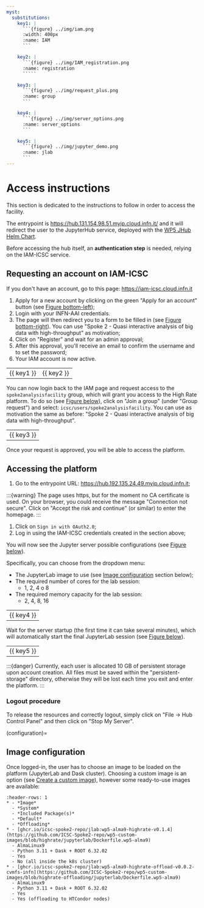 ```yaml
---
myst:
  substitutions:
    key1: |
      ```{figure} ../img/iam.png
      :width: 400px
      :name: IAM
      ```

    key2: |
      ```{figure} ../img/IAM_registration.png
      :name: registration
      `````  

    key3: |
      ```{figure} ../img/request_plus.png
      :name: group
      ``` 

    key4: |
      ```{figure} ../img/server_options.png
      :name: server_options
      ``` 

    key5: |
      ```{figure} ../img/jupyter_demo.png
      :name: jlab
      ```
---
```


# Access instructions
This section is dedicated to the instructions to follow in order to access the facility.

The entrypoint is https://hub.131.154.98.51.myip.cloud.infn.it/ and it will redirect the user to the JupyterHub service, deployed with the [WP5 JHub Helm Chart](https://github.com/ttedeschi/HighRateAnalysis-WP5/tree/main/stable/jhub-aas).

Before accessing the hub itself, an **authentication step** is needed, relying on the IAM-ICSC service. 


## Requesting an account on IAM-ICSC
If you don't have an account, go to this page: https://iam-icsc.cloud.infn.it

1. Apply for a new account by clicking on the green "Apply for an account" button (see [Figure bottom-left](IAM));
1. Login with your INFN-AAI credentials.
1. The page will then redirect you to a form to be filled in (see [Figure bottom-right](registration)). You can use "Spoke 2 - Quasi interactive analysis of big data with high-throughput"  as motivation;
1. Click on "Register" and wait for an admin approval;
1. After this approval, you'll receive an email to confirm the username and to set the password;
1. Your IAM account is now active. 

|            |            |
| ---------- | ---------- |
| {{ key1 }} | {{ key2 }} |

You can now login back to the IAM page and request access to the `spoke2analysisfacility` group, which will grant you access to the High Rate platform.
To do so (see [Figure below](group)), click on "Join a group" (under "Group request") and select: `icsc/users/spoke2analysisfacility`. 
You can use as motivation the same as before: "Spoke 2 - Quasi interactive analysis of big data with high-throughput".

|            | 
| ---------- | 
| {{ key3 }} | 

Once your request is approved, you will be able to access the platform.

## Accessing the platform

1. Go to the entrypoint URL: https://hub.192.135.24.49.myip.cloud.infn.it;

:::{warning}
The page uses https, but for the moment no CA certificate is used. On your browser, you could receive the message "Connection not secure". Click on "Accept the risk and continue" (or similar) to enter the homepage.
:::

1. Click on `Sign in with OAuth2.0`;
1. Log in using the IAM-ICSC credentials created in the section above;

You will now see the Jupyter server possible configurations (see [Figure below](server_options)).

Specifically, you can choose from the dropdown menu:
- The JupyterLab image to use (see [Image configuration](configuration) section below);
- The required number of cores for the lab session:
   - 1, 2, 4 o 8
- The required memory capacity for the lab session:
   - 2, 4, 8, 16

|            | 
| ---------- | 
| {{ key4 }} | 


Wait for the server startup (the first time it can take several minutes), which will automatically start the final JupyterLab session (see [Figure below](jlab)).

|            | 
| ---------- | 
| {{ key5 }} | 


:::{danger}
Currently, each user is allocated 10 GB of persistent storage upon account creation. All files must be saved within the "persistent-storage" directory, otherwise they will be lost each time you exit and enter the platform.
:::

### Logout procedure

To release the resources and correctly logout, simply click on "File -> Hub Control Panel" and then click on "Stop My Server".

(configuration)=
## Image configuration 
Once logged-in, the user has to choose an image to be loaded on the platform (JupyterLab and Dask cluster). Choosing a custom image is an option (see [Create a custom image](./custom-image.md)), however some ready-to-use images are available:
```{list-table}
:header-rows: 1
* - *Image*
  - *System*
  - *Included Package(s)*
  - *Default*
  - *Offloading*
* - [ghcr.io/icsc-spoke2-repo/jlab:wp5-alma9-highrate-v0.1.4](https://github.com/ICSC-Spoke2-repo/wp5-custom-images/blob/highrate/jupyterlab/Dockerfile.wp5-alma9)
  - AlmaLinux9
  - Python 3.11 + Dask + ROOT 6.32.02
  - Yes
  - No (all inside the k8s cluster)
* - [ghcr.io/icsc-spoke2-repo/jlab:wp5-alma9-highrate-offload-v0.0.2-cvmfs-infn](https://github.com/ICSC-Spoke2-repo/wp5-custom-images/blob/highrate-offloading/jupyterlab/Dockerfile.wp5-alma9)
  - AlmaLinux9
  - Python 3.11 + Dask + ROOT 6.32.02
  - Yes
  - Yes (offloading to HTCondor nodes)
```